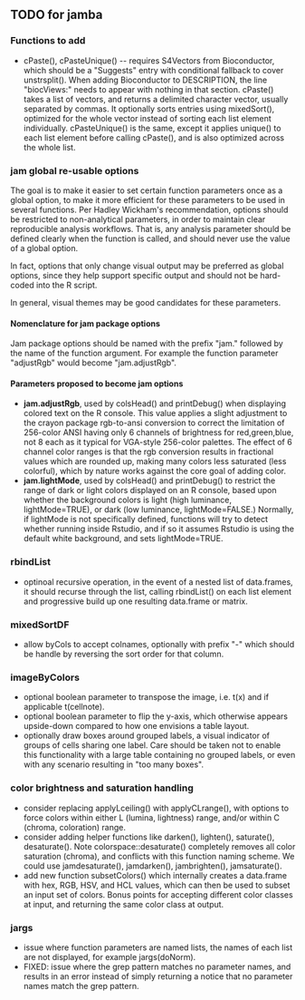 ## TODO for jamba

### Functions to add

* cPaste(), cPasteUnique() -- requires S4Vectors from Bioconductor, which
should be a "Suggests" entry with conditional fallback to cover unstrsplit().
When adding Bioconductor to DESCRIPTION, the line "biocViews:" needs to appear
with nothing in that section. cPaste() takes a list of vectors, and returns
a delimited character vector, usually separated by commas. It optionally
sorts entries using mixedSort(), optimized for the whole vector instead
of sorting each list element individually. cPasteUnique() is the same,
except it applies unique() to each list element before calling cPaste(),
and is also optimized across the whole list.

### jam global re-usable options

The goal is to make it easier to set certain function parameters once as
a global option, to make it more efficient for these parameters to be used
in several functions. Per Hadley Wickham's recommendation, options should
be restricted to non-analytical parameters, in order to maintain
clear reproducible analysis workflows. That is, any analysis parameter should
be defined clearly when the function is called, and should never use the
value of a global option.

In fact, options that only change visual output may be preferred as global
options, since they help support specific output and should not be hard-coded
into the R script.

In general, visual themes may be good candidates for these parameters.

#### Nomenclature for jam package options

Jam package options should be named with the prefix "jam." followed by the
name of the function argument. For example the function parameter "adjustRgb"
would become "jam.adjustRgb".

#### Parameters proposed to become jam options

* **jam.adjustRgb**, used by colsHead() and printDebug() when displaying
colored text on the R console. This value applies a slight adjustment to the
crayon package rgb-to-ansi conversion to correct the limitation of
256-color ANSI having only 6 channels of brightness for red,green,blue,
not 8 each as it typical for VGA-style 256-color palettes. The effect of
6 channel color ranges is that the rgb conversion results in fractional
values which are rounded up, making many colors less saturated (less colorful),
which by nature works against the core goal of adding color.
* **jam.lightMode**, used by colsHead() and printDebug() to restrict the range
of dark or light colors displayed on an R console, based upon whether the
background colors is light (high luminance, lightMode=TRUE), or dark
(low luminance, lightMode=FALSE.) Normally, if lightMode is not specifically
defined, functions will try to detect whether running inside Rstudio, and
if so it assumes Rstudio is using the default white background, and sets
lightMode=TRUE.

### rbindList

* optinoal recursive operation, in the event of a nested list of data.frames,
it should recurse through the list, calling rbindList() on each list element
and progressive build up one resulting data.frame or matrix.

### mixedSortDF

* allow byCols to accept colnames, optionally with prefix "-"
   which should be handle by reversing the sort order for that
   column.

### imageByColors

* optional boolean parameter to transpose the image, i.e. t(x) and
   if applicable t(cellnote).
* optional boolean parameter to flip the y-axis, which otherwise appears
   upside-down compared to how one envisions a table layout.
* optionally draw boxes around grouped labels, a visual indicator of
   groups of cells sharing one label. Care should be taken not to enable
   this functionality with a large table containing no grouped labels, or
   even with any scenario resulting in "too many boxes".

### color brightness and saturation handling

* consider replacing applyLceiling() with applyCLrange(), with options
   to force colors within either L (lumina, lightness) range, and/or within
   C (chroma, coloration) range.
* consider adding helper functions like darken(), lighten(), saturate(),
   desaturate(). Note colorspace::desaturate() completely removes all color
   saturation (chroma), and conflicts with this function naming scheme.
   We could use jamdesaturate(), jamdarken(), jambrighten(), jamsaturate().
* add new function subsetColors() which internally creates a data.frame with
   hex, RGB, HSV, and HCL values, which can then be used to subset an input
   set of colors. Bonus points for accepting different color classes at
   input, and returning the same color class at output.

### jargs

* issue where function parameters are named lists, the names of each list
are not displayed, for example jargs(doNorm).
* FIXED: issue where the grep pattern matches no parameter names, and results
in an error instead of simply returning a notice that no parameter
names match the grep pattern.
